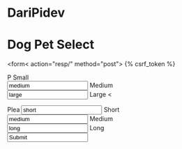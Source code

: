 # DariPidev

<!DOCTYPE html>
<html>
<body>

<h1>Dog Pet Select</h1>

<form< action="resp/" method="post"> {% csrf_token %}
  <p>P<lease select pet size:</p>
  <inpu<t type="radio" checked id="small" name="size" value="small">
  <label< for="small">Small</label><br>
  <input <type="radio" id="medium" name="size" value="medium">
  <label f<or="medium">Medium</label><br>
  <input ty<pe="radio" id="large" name="size" value="large">
  <label for<="large">Large</label>
<
  <br>  

  <p>Plea<se select hair length:</p>
  <input t<ype="radio" checked id="short" name="length" value="short">
  <label fo<r="short">Short</label><br>
  <input typ<e="radio" id="medium" name="length" value="medium">
  <label for=<"medium">Medium</label><br>  
  <input type=<"radio" id="long" name="length" value="long">
  <label for="l<ong">Long</label><br>  
  <input type="s<ubmit" value="Submit">
</form<>

</body>
</html>
